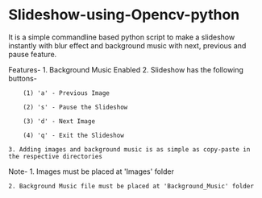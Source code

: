 # Slideshow-using-Opencv-python

It is a simple commandline based python script to make a slideshow instantly with blur effect and background
music with next, previous and pause feature.

Features-
    1. Background Music Enabled
    2. Slideshow has the following buttons-

        (1) 'a' - Previous Image

        (2) 's' - Pause the Slideshow

        (3) 'd' - Next Image

        (4) 'q' - Exit the Slideshow

    3. Adding images and background music is as simple as copy-paste in the respective directories

Note-
    1. Images must be placed at 'Images' folder

    2. Background Music file must be placed at 'Background_Music' folder
